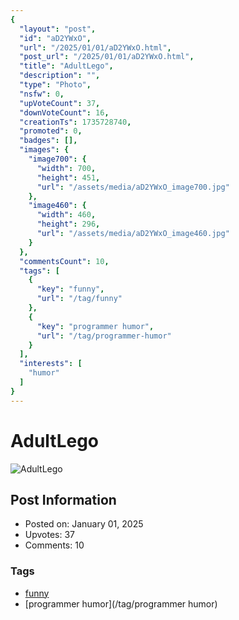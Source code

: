 ```yaml
---
{
  "layout": "post",
  "id": "aD2YWxO",
  "url": "/2025/01/01/aD2YWxO.html",
  "post_url": "/2025/01/01/aD2YWxO.html",
  "title": "AdultLego",
  "description": "",
  "type": "Photo",
  "nsfw": 0,
  "upVoteCount": 37,
  "downVoteCount": 16,
  "creationTs": 1735728740,
  "promoted": 0,
  "badges": [],
  "images": {
    "image700": {
      "width": 700,
      "height": 451,
      "url": "/assets/media/aD2YWxO_image700.jpg"
    },
    "image460": {
      "width": 460,
      "height": 296,
      "url": "/assets/media/aD2YWxO_image460.jpg"
    }
  },
  "commentsCount": 10,
  "tags": [
    {
      "key": "funny",
      "url": "/tag/funny"
    },
    {
      "key": "programmer humor",
      "url": "/tag/programmer-humor"
    }
  ],
  "interests": [
    "humor"
  ]
}
---
```


# AdultLego

![AdultLego](/assets/media/aD2YWxO_image700.jpg)

## Post Information

- Posted on: January 01, 2025
- Upvotes: 37
- Comments: 10

### Tags

- [funny](/tag/funny)
- [programmer humor](/tag/programmer humor)
